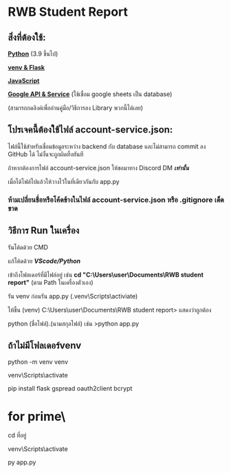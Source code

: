 # RWB Student Report

## สิ่งที่ต้องใช้:
[**Python**](https://www.python.org/downloads/) (3.9 ขึ้นไป)

[**venv & Flask**](https://flask.palletsprojects.com/en/stable/installation/#python-version)

[**JavaScript**](https://www.java.com/en/)

[**Google API & Service**](https://console.cloud.google.com/) (ใช้เชื่อม google sheets เป็น database)

(สามารถกดลิงค์เพื่ออ่านคู่มือ/วิธีการลง Library พวกนี้ได้เลย)
## โปรเจคนี้ต้องใช้ไฟล์ account-service.json:
ไฟล์นี้ใช้สำหรับเชื่อมข้อมูลระหว่าง backend กับ database และไม่สามารถ commit ลง GitHub ได้ ไม่งั้นจะถูกผิดทิ้งทันที

ถ้าหากต้องการไฟล์ account-service.json ให้ขอมาทาง Discord DM ***เท่านั้น***

เมื่อได้ไฟล์ไปแล้วให้วางไว้ในที่เดียวกันกับ app.py

### ห้ามเปลี่ยนชื่อหรือโค้ดข้างในไฟล์ account-service.json หรือ .gitignore เด็ดขาด

## วิธีการ Run ในเครื่อง
รันโค้ดด้วย CMD 

แก้โค้ดด้วย ***VScode/Python***

เข้าถึงโฟลเดอร์ที่มีไฟล์อยู่ เช่น
**cd "C:\Users\user\Documents\RWB student report"** (ตาม Path ในเครื่องตัวเอง)

รัน venv ก่อนรัน app.py (.venv\Scripts\activiate)

ให้ขึ้น (venv) C:\Users\user\Documents\RWB student report> แสดงว่าถูกต้อง

python (ชื่อไฟล์).(นามสกุลไฟล์) เช่น >python app.py

## ถ้าไม่มีโฟลเดอร์venv

python -m venv venv

venv\Scripts\activate

pip install flask gspread oauth2client bcrypt
# for prime\
cd ที่อยู่

venv\Scripts\activate

py app.py
